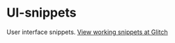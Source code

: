 # UI-snippets

User interface snippets.
[View working snippets at Glitch](https://ui-snippets.glitch.me/)
